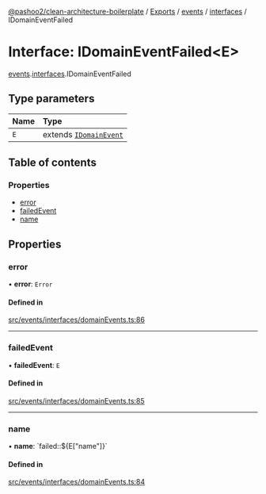 [@pashoo2/clean-architecture-boilerplate](../README.md) / [Exports](../modules.md) / [events](../modules/events.md) / [interfaces](../modules/events.interfaces.md) / IDomainEventFailed

# Interface: IDomainEventFailed<E\>

[events](../modules/events.md).[interfaces](../modules/events.interfaces.md).IDomainEventFailed

## Type parameters

| Name | Type |
| :------ | :------ |
| `E` | extends [`IDomainEvent`](events.interfaces.idomainevent.md) |

## Table of contents

### Properties

- [error](events.interfaces.idomaineventfailed.md#error)
- [failedEvent](events.interfaces.idomaineventfailed.md#failedevent)
- [name](events.interfaces.idomaineventfailed.md#name)

## Properties

### error

• **error**: `Error`

#### Defined in

[src/events/interfaces/domainEvents.ts:86](https://github.com/pashoo2/clean-architecture-boilerplate/blob/e82048b/src/events/interfaces/domainEvents.ts#L86)

___

### failedEvent

• **failedEvent**: `E`

#### Defined in

[src/events/interfaces/domainEvents.ts:85](https://github.com/pashoo2/clean-architecture-boilerplate/blob/e82048b/src/events/interfaces/domainEvents.ts#L85)

___

### name

• **name**: \`failed::${E["name"]}\`

#### Defined in

[src/events/interfaces/domainEvents.ts:84](https://github.com/pashoo2/clean-architecture-boilerplate/blob/e82048b/src/events/interfaces/domainEvents.ts#L84)
